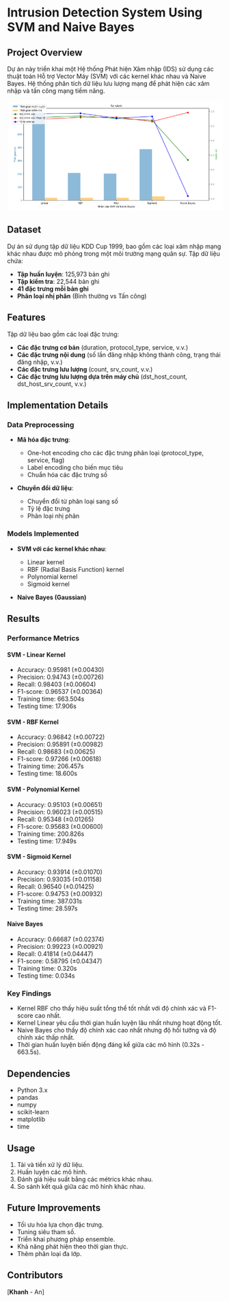 # Intrusion Detection System Using SVM and Naive Bayes

## Project Overview
Dự án này triển khai một Hệ thống Phát hiện Xâm nhập (IDS) sử dụng các thuật toán Hỗ trợ Vector Máy (SVM) với các kernel khác nhau và Naive Bayes. Hệ thống phân tích dữ liệu lưu lượng mạng để phát hiện các xâm nhập và tấn công mạng tiềm năng.

![Biểu đồ So Sánh](Results/ss.png)

## Dataset
Dự án sử dụng tập dữ liệu KDD Cup 1999, bao gồm các loại xâm nhập mạng khác nhau được mô phỏng trong một môi trường mạng quân sự. Tập dữ liệu chứa:

- **Tập huấn luyện**: 125,973 bản ghi
- **Tập kiểm tra**: 22,544 bản ghi
- **41 đặc trưng mỗi bản ghi**
- **Phân loại nhị phân** (Bình thường vs Tấn công)

## Features
Tập dữ liệu bao gồm các loại đặc trưng:

- **Các đặc trưng cơ bản** (duration, protocol_type, service, v.v.)
- **Các đặc trưng nội dung** (số lần đăng nhập không thành công, trạng thái đăng nhập, v.v.)
- **Các đặc trưng lưu lượng** (count, srv_count, v.v.)
- **Các đặc trưng lưu lượng dựa trên máy chủ** (dst_host_count, dst_host_srv_count, v.v.)

## Implementation Details

### Data Preprocessing
- **Mã hóa đặc trưng**:
  - One-hot encoding cho các đặc trưng phân loại (protocol_type, service, flag)
  - Label encoding cho biến mục tiêu
  - Chuẩn hóa các đặc trưng số

- **Chuyển đổi dữ liệu**:
  - Chuyển đổi từ phân loại sang số
  - Tỷ lệ đặc trưng
  - Phân loại nhị phân

### Models Implemented
- **SVM với các kernel khác nhau**:
  - Linear kernel
  - RBF (Radial Basis Function) kernel
  - Polynomial kernel
  - Sigmoid kernel

- **Naive Bayes (Gaussian)**

## Results
### Performance Metrics

#### SVM - Linear Kernel
- Accuracy: 0.95981 (±0.00430)
- Precision: 0.94743 (±0.00726)
- Recall: 0.98403 (±0.00604)
- F1-score: 0.96537 (±0.00364)
- Training time: 663.504s
- Testing time: 17.906s

#### SVM - RBF Kernel
- Accuracy: 0.96842 (±0.00722)
- Precision: 0.95891 (±0.00982)
- Recall: 0.98683 (±0.00625)
- F1-score: 0.97266 (±0.00618)
- Training time: 206.457s
- Testing time: 18.600s

#### SVM - Polynomial Kernel
- Accuracy: 0.95103 (±0.00651)
- Precision: 0.96023 (±0.00515)
- Recall: 0.95348 (±0.01265)
- F1-score: 0.95683 (±0.00600)
- Training time: 200.826s
- Testing time: 17.949s

#### SVM - Sigmoid Kernel
- Accuracy: 0.93914 (±0.01070)
- Precision: 0.93035 (±0.01158)
- Recall: 0.96540 (±0.01425)
- F1-score: 0.94753 (±0.00932)
- Training time: 387.031s
- Testing time: 28.597s

#### Naive Bayes
- Accuracy: 0.66687 (±0.02374)
- Precision: 0.99223 (±0.00921)
- Recall: 0.41814 (±0.04447)
- F1-score: 0.58795 (±0.04347)
- Training time: 0.320s
- Testing time: 0.034s

### Key Findings
- Kernel RBF cho thấy hiệu suất tổng thể tốt nhất với độ chính xác và F1-score cao nhất.
- Kernel Linear yêu cầu thời gian huấn luyện lâu nhất nhưng hoạt động tốt.
- Naive Bayes cho thấy độ chính xác cao nhất nhưng độ hồi tưởng và độ chính xác thấp nhất.
- Thời gian huấn luyện biến động đáng kể giữa các mô hình (0.32s - 663.5s).

## Dependencies
- Python 3.x
- pandas
- numpy
- scikit-learn
- matplotlib
- time

## Usage
1. Tải và tiền xử lý dữ liệu.
2. Huấn luyện các mô hình.
3. Đánh giá hiệu suất bằng các métrics khác nhau.
4. So sánh kết quả giữa các mô hình khác nhau.

## Future Improvements
- Tối ưu hóa lựa chọn đặc trưng.
- Tuning siêu tham số.
- Triển khai phương pháp ensemble.
- Khả năng phát hiện theo thời gian thực.
- Thêm phân loại đa lớp.

## Contributors
[**Khanh** - An]

